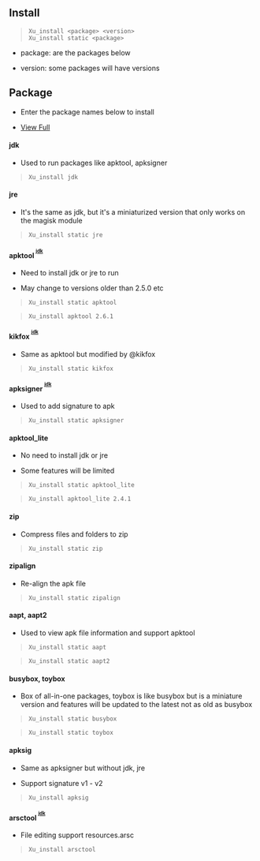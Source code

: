 ## Install

> `Xu_install <package> <version>`<br/>`Xu_install static <package>`

- package: are the packages below 

- version: some packages will have versions

## Package

- Enter the package names below to install

- [View Full](https://github.com/kakathic/Tools/tree/Vip/Library)

#### jdk

- Used to run packages like apktool, apksigner

> `Xu_install jdk`

#### jre

- It's the same as jdk, but it's a miniaturized version that only works on the magisk module 

> `Xu_install static jre`

#### apktool <sup><sup>[jdk](#jdk)</sup></sup>

- Need to install jdk or jre to run

- May change to versions older than 2.5.0 etc

> `Xu_install static apktool`

> `Xu_install apktool 2.6.1`

#### kikfox <sup><sup>[jdk](#jdk)</sup></sup>

- Same as apktool but modified by @kikfox

> `Xu_install static kikfox`

#### apksigner <sup><sup>[jdk](#jdk)</sup></sup>

- Used to add signature to apk

> `Xu_install static apksigner`

#### apktool_lite

- No need to install jdk or jre

- Some features will be limited

> `Xu_install static apktool_lite`

> `Xu_install apktool_lite 2.4.1`

#### zip

- Compress files and folders to zip

> `Xu_install static zip`

#### zipalign

- Re-align the apk file

> `Xu_install static zipalign`

#### aapt, aapt2

- Used to view apk file information and support apktool

> `Xu_install static aapt`

> `Xu_install static aapt2`

#### busybox, toybox

- Box of all-in-one packages, toybox is like busybox but is a miniature version and features will be updated to the latest not as old as busybox

> `Xu_install static busybox`

> `Xu_install static toybox`

#### apksig

- Same as apksigner but without jdk, jre

- Support signature v1 - v2

> `Xu_install apksig`

#### arsctool <sup><sup>[jdk](#jdk)</sup></sup>

- File editing support resources.arsc

> `Xu_install arsctool`




